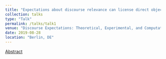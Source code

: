 ```yaml
---
title: "Expectations about discourse relevance can license direct objections to presupposed content"
collection: talks
type: "Talk"
permalink: /talks/talk1
venue: "Discourse Expectations: Theoretical, Experimental, and Computational Perspectives (DETEC)"
date: 2019-08-28
location: "Berlin, DE"
---
```


[Abstract](http://alex-lorson.github.io/files/DETEC.pdf)

